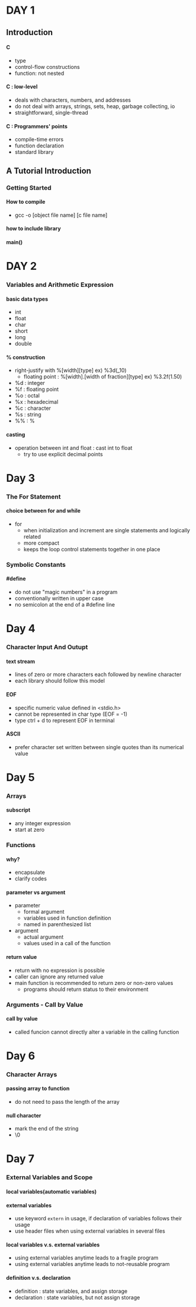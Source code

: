 # DAY 1
## Introduction
#### C
- type
- control-flow constructions
- function: not nested
#### C : low-level
- deals with characters, numbers, and addresses
- do not deal with arrays, strings, sets, heap, garbage collecting, io
- straightforward, single-thread
#### C : Programmers' points
- compile-time errors
- function declaration
- standard library
## A Tutorial Introduction
### Getting Started
#### How to compile
- gcc -o [object file name] [c file name]
#### how to include library
#### main()
# DAY 2
### Variables and Arithmetic Expression
#### basic data types
- int
- float
- char
- short
- long
- double
#### % construction
- right-justify with %[width][type] ex) %3d(_10)
    - floating point : %[width].[width of fraction][type] ex) %3.2f(1.50)
- %d : integer
- %f : floating point
- %o : octal
- %x : hexadecimal
- %c : character
- %s : string
- %% : %
#### casting
- operation between int and float : cast int to float
    - try to use explicit decimal points
# Day 3
### The For Statement
#### choice between for and while
- for
    - when initialization and increment are single statements and logically related
    - more compact
    - keeps the loop control statements together in one place
### Symbolic Constants
#### #define
- do not use "magic numbers" in a program
- conventionally written in upper case
- no semicolon at the end of a #define line
# Day 4
### Character Input And Outupt
#### text stream
- lines of zero or more characters each followed by newline character
- each library should follow this model
#### EOF
- specific numeric value defined in <stdio.h>
- cannot be represented in char type (EOF = -1)
- type ctrl + d to represent EOF in terminal
#### ASCII
- prefer character set written between single quotes than its numerical value
# Day 5
### Arrays
#### subscript
- any integer expression
- start at zero
### Functions
#### why?
- encapsulate
- clarify codes
#### parameter vs argument
- parameter
    - formal argument
    - variables used in function definition
    - named in parenthesized list
- argument
    - actual argument
    - values used in a call of the function
#### return value
- return with no expression is possible
- caller can ignore any returned value
- main function is recommended to return zero or non-zero values
    - programs should return status to their environment
### Arguments - Call by Value
#### call by value
- called funcion cannot directly alter a variable in the calling function
# Day 6
### Character Arrays
#### passing array to function
- do not need to pass the length of the array
#### null character
- mark the end of the string
- \0
# Day 7
### External Variables and Scope
#### local variables(automatic variables)
#### external variables
- use keyword `extern` in usage, if declaration of variables follows their usage
- use header files when using external variables in several files
#### local variables v.s. external variables
- using external variables anytime leads to a fragile program
- using external variables anytime leads to not-reusable program
#### definition v.s. declaration
- definition : state variables, and assign storage
- declaration : state variables, but not assign storage